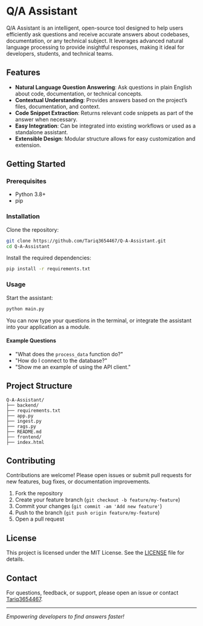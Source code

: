 # Q/A Assistant

Q/A Assistant is an intelligent, open-source tool designed to help users efficiently ask questions and receive accurate answers about codebases, documentation, or any technical subject. It leverages advanced natural language processing to provide insightful responses, making it ideal for developers, students, and technical teams.

## Features

- **Natural Language Question Answering**: Ask questions in plain English about code, documentation, or technical concepts.
- **Contextual Understanding**: Provides answers based on the project’s files, documentation, and context.
- **Code Snippet Extraction**: Returns relevant code snippets as part of the answer when necessary.
- **Easy Integration**: Can be integrated into existing workflows or used as a standalone assistant.
- **Extensible Design**: Modular structure allows for easy customization and extension.

## Getting Started

### Prerequisites

- Python 3.8+
- pip

### Installation

Clone the repository:
```bash
git clone https://github.com/Tariq3654467/Q-A-Assistant.git
cd Q-A-Assistant
```

Install the required dependencies:
```bash
pip install -r requirements.txt
```

### Usage

Start the assistant:
```bash
python main.py
```

You can now type your questions in the terminal, or integrate the assistant into your application as a module.

#### Example Questions

- "What does the `process_data` function do?"
- "How do I connect to the database?"
- "Show me an example of using the API client."

## Project Structure

```
Q-A-Assistant/
├── backend/
├── requirements.txt
├── app.py
├── ingest.py
├── rags.py
├── README.md
├── frontend/
├── index.html
```

## Contributing

Contributions are welcome! Please open issues or submit pull requests for new features, bug fixes, or documentation improvements.

1. Fork the repository
2. Create your feature branch (`git checkout -b feature/my-feature`)
3. Commit your changes (`git commit -am 'Add new feature'`)
4. Push to the branch (`git push origin feature/my-feature`)
5. Open a pull request

## License

This project is licensed under the MIT License. See the [LICENSE](LICENSE) file for details.

## Contact

For questions, feedback, or support, please open an issue or contact [Tariq3654467](https://github.com/Tariq3654467).

---

*Empowering developers to find answers faster!*
